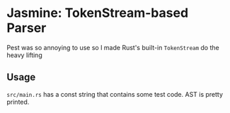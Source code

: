 # Jasmine: TokenStream-based Parser

Pest was so annoying to use so I made Rust's built-in `TokenStream` do the
heavy lifting

## Usage

`src/main.rs` has a const string that contains some test code.
AST is pretty printed.
